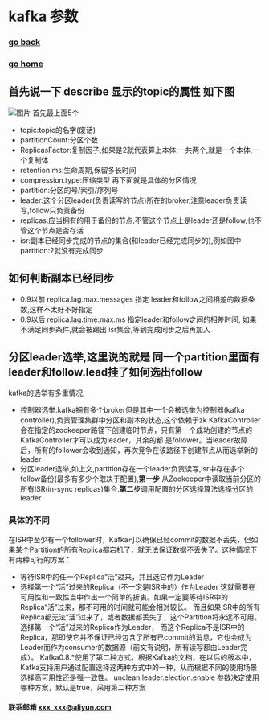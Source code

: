 # kafka 参数
### [go back](/x2q/kafka/kafka)      
### [go home](/x2q)       
  
## 首先说一下 describe 显示的topic的属性 如下图
![图片](/static/img/get4.png)
首先最上面5个 
+ topic:topic的名字(废话)
+ partitionCount:分区个数
+ ReplicasFactor:复制因子,如果是2就代表算上本体,一共两个,就是一个本体,一个复制体
+ retention.ms:生命周期,保留多长时间
+ compression.type:压缩类型
再下面就是具体的分区情况
+ partition:分区的号/索引/序列号
+ leader:这个分区leader(负责读写的节点)所在的broker,注意leader负责读写,follow只负责备份
+ replicas:应当拥有的用于备份的节点,不管这个节点上是leader还是follow,也不管这个节点是否存活
+ isr:副本已经同步完成的节点的集合(和leader已经完成同步的),例如图中 partition:2就没有完成同步
## 如何判断副本已经同步
+ 0.9以前 replica.lag.max.messages 指定 leader和follow之间相差的数据条数,这样不太好不好指定
+ 0.9以后 replica.lag.time.max.ms 指定leader和follow之间的相差时间,
如果不满足同步条件,就会被踢出 isr集合,等到完成同步之后再加入
## 分区leader选举,这里说的就是 同一个partition里面有leader和follow.lead挂了如何选出follow
kafka的选举有多重情况,
+ 控制器选举.kafka拥有多个broker但是其中一个会被选举为控制器(kafka controller),负责管理集群中分区和副本的状态,这个依赖于zk
KafkaController会在指定的zookeeper路径下创建临时节点，只有第一个成功创建的节点的KafkaController才可以成为leader，其余的都
是follower。当leader故障后，所有的follower会收到通知，再次竞争在该路径下创建节点从而选举新的leader
+ 分区leader选举,如上文,partition存在一个leader负责读写,isr中存在多个follow备份(最多有多少个取决于配置),**第一步**
从Zookeeper中读取当前分区的所有ISR(in-sync replicas)集合.**第二步**调用配置的分区选择算法选择分区的leader
### 具体的不同
在ISR中至少有一个follower时，Kafka可以确保已经commit的数据不丢失，但如果某个Partition的所有Replica都宕机了，就无法保证数据不丢失了。这种情况下有两种可行的方案：
+ 等待ISR中的任一个Replica“活”过来，并且选它作为Leader
+ 选择第一个“活”过来的Replica（不一定是ISR中的）作为Leader
这就需要在可用性和一致性当中作出一个简单的折衷。如果一定要等待ISR中的Replica“活”过来，那不可用的时间就可能会相对较长。
而且如果ISR中的所有Replica都无法“活”过来了，或者数据都丢失了，这个Partition将永远不可用。选择第一个“活”过来的Replica作为Leader，
而这个Replica不是ISR中的Replica，那即使它并不保证已经包含了所有已commit的消息，它也会成为Leader而作为consumer的数据源（前文有说明，所有读写都由Leader完成）。
Kafka0.8.*使用了第二种方式。根据Kafka的文档，在以后的版本中，Kafka支持用户通过配置选择这两种方式中的一种，从而根据不同的使用场景选择高可用性还是强一致性。
 unclean.leader.election.enable 参数决定使用哪种方案，默认是true，采用第二种方案



#### 联系邮箱 xxx_xxx@aliyun.com